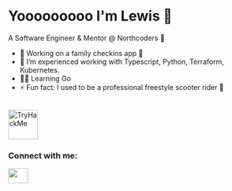 # Yooooooooo I'm Lewis 👋

A Software Engineer & Mentor @ Northcoders 🚀

- 🔭 Working on a family checkins app 🏡
- 🌱 I’m experienced working with Typescript, Python, Terraform, Kubernetes.
- 🧑‍🏫 Learning Go
- ⚡ Fun fact: I used to be a professional freestyle scooter rider 🛴

<br />
<a href="https://tryhackme.com/p/lpriceyy" target="blank"><img src="https://tryhackme-badges.s3.amazonaws.com/lpriceyy.png" alt="TryHackMe" height="60"></a>

<br />
<h3 align="left">Connect with me:</h3>
<p align="left">
<a href="https://www.linkedin.com/in/lewis-price/" target="blank"><img align="center" src="https://cdn.jsdelivr.net/npm/simple-icons@3.0.1/icons/linkedin.svg" alt="" height="30" width="40" fill="#FFFFFF"/></a>
